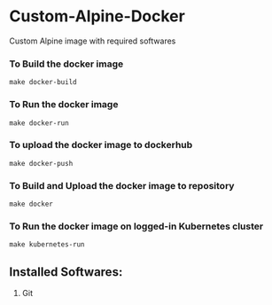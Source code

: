 # Custom-Alpine-Docker
Custom Alpine image with required softwares

### To Build the docker image 
`make docker-build`

### To Run the docker image 
`make docker-run`

### To upload the docker image to dockerhub
`make docker-push`

### To Build and Upload the docker image to repository 
`make docker`

### To Run the docker image on logged-in Kubernetes cluster
`make kubernetes-run`

## Installed Softwares:
1. Git

